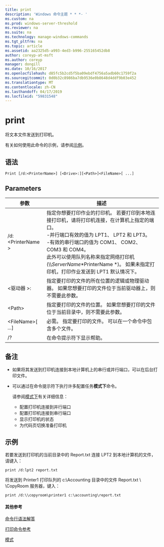 ```yaml
---
title: print
description: 'Windows 命令主题 * * *- '
ms.custom: na
ms.prod: windows-server-threshold
ms.reviewer: na
ms.suite: na
ms.technology: manage-windows-commands
ms.tgt_pltfrm: na
ms.topic: article
ms.assetid: aa2325d5-a993-4ed3-b996-255165452db8
author: coreyp-at-msft
ms.author: coreyp
manager: dongill
ms.date: 10/16/2017
ms.openlocfilehash: d85fc5b2cd5f5ba09ebdf4756a5adb60c1759f2a
ms.sourcegitcommit: 0d0b32c8986ba7db9536e0b8648d4ddf9b03e452
ms.translationtype: MT
ms.contentlocale: zh-CN
ms.lasthandoff: 04/17/2019
ms.locfileid: "59831548"
---
```

# <a name="print"></a>print



将文本文件发送到打印机。

有关如何使用此命令的示例，请参阅[示例](#BKMK_examples)。

## <a name="syntax"></a>语法

```
Print [/d:<PrinterName>] [<Drive>:][<Path>]<FileName>[ ...]
```

## <a name="parameters"></a>Parameters

|参数|描述|
|---------|-----------|
|/d:\<PrinterName >|指定你想要打印作业的打印机。 若要打印到本地连接打印机，请将打印机连接，在计算机上指定的端口。</br>-并行端口有效的值为 LPT1、 LPT2 和 LPT3。</br>-有效的串行端口的值为 COM1、 COM2、 COM3 和 COM4。</br>此外可以使用队列名称来指定网络打印机 (\\\\*ServerName*\*PrinterName *)。 如果未指定打印机，打印作业发送到 LPT1 默认情况下。|
|\<驱动器 >:|指定要打印的文件的所在位置的逻辑或物理驱动器。 如果您想要打印的文件位于当前驱动器上，则不需要此参数。|
|\<Path>|指定要打印的文件的位置。 如果您想要打印的文件位于当前目录中，则不需要此参数。|
|\<FileName>[ ...]|必需。 指定要打印的文件。 可以在一个命令中包含多个文件。|
|/?|在命令提示符下显示帮助。|

## <a name="remarks"></a>备注

-   如果将其发送到打印机连接到本地计算机上的串行或并行端口，可以在后台打印文件。
-   可以通过在命令提示符下执行许多配置任务**模式下**命令。

    请参阅[模式下](mode.md)有关详细信息：  
    -   配置打印机连接到并行端口
    -   配置打印机连接到串行端口
    -   显示打印机的状态
    -   为代码页切换准备打印机

## <a name="BKMK_examples"></a>示例

若要发送到打印机的当前目录中的 Report.txt 连接 LPT2 到本地计算机的文件，请键入：
```
print /d:lpt2 report.txt
```
将发送到 Printer1 打印队列的 c:\Accounting 目录中的文件 Report.txt \\ \\CopyRoom 服务器，键入：
```
print /d:\\copyroom\printer1 c:\accounting\report.txt 
```

#### <a name="additional-references"></a>其他参考

[命令行语法解答](command-line-syntax-key.md)

[打印命令参考](print-command-reference.md)

[模式](mode.md)